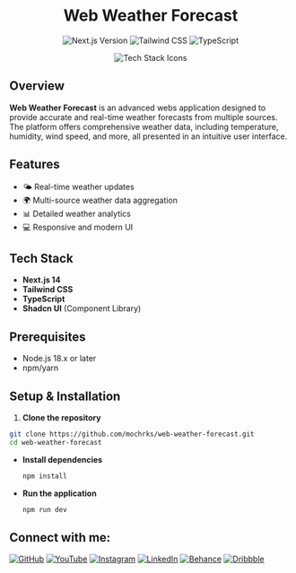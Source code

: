 <h1 align="center">Web Weather Forecast</h1>

<p align="center">
  <img src="https://img.shields.io/badge/Next.js-14-black" alt="Next.js Version" />
  <img src="https://img.shields.io/badge/Tailwind-CSS-blue" alt="Tailwind CSS" />
  <img src="https://img.shields.io/badge/TypeScript-blue" alt="TypeScript" />
</p>

<p align="center">
  <img src="https://skillicons.dev/icons?i=nextjs,tailwind,typescript,vercel" alt="Tech Stack Icons" />
</p>

## Overview

**Web Weather Forecast** is an advanced webs application designed to provide accurate and real-time weather forecasts from multiple sources. The platform offers comprehensive weather data, including temperature, humidity, wind speed, and more, all presented in an intuitive user interface.

## Features

- 🌤️ Real-time weather updates
- 🌍 Multi-source weather data aggregation
- 📊 Detailed weather analytics
- 💻 Responsive and modern UI

## Tech Stack

- **Next.js 14**
- **Tailwind CSS**
- **TypeScript**
- **Shadcn UI** (Component Library)

## Prerequisites

- Node.js 18.x or later
- npm/yarn

## Setup & Installation

1. **Clone the repository**

```bash
git clone https://github.com/mochrks/web-weather-forecast.git
cd web-weather-forecast

```

- **Install dependencies**

    ```bash
   npm install
    ```

- **Run the application**

    ```bash
   npm run dev
    ```



## Connect with me:
[![GitHub](https://img.shields.io/badge/GitHub-333?style=for-the-badge&logo=github&logoColor=white)](https://github.com/mochrks)
[![YouTube](https://img.shields.io/badge/YouTube-FF0000?style=for-the-badge&logo=youtube&logoColor=white)](https://youtube.com/@Gdvisuel)
[![Instagram](https://img.shields.io/badge/Instagram-E4405F?style=for-the-badge&logo=instagram&logoColor=white)](https://instagram.com/mochrks)
[![LinkedIn](https://img.shields.io/badge/LinkedIn-0077B5?style=for-the-badge&logo=linkedin&logoColor=white)](https://linkedin.com/in/mochrks)
[![Behance](https://img.shields.io/badge/Behance-1769FF?style=for-the-badge&logo=behance&logoColor=white)](https://behance.net/mochrks)
[![Dribbble](https://img.shields.io/badge/Dribbble-EA4C89?style=for-the-badge&logo=dribbble&logoColor=white)](https://dribbble.com/mochrks)
